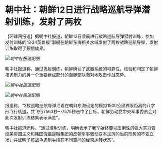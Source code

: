 # 朝中社：朝鲜12日进行战略巡航导弹潜射训练，发射了两枚

【环球网报道】据朝中社报道，朝鲜12日凌晨进行战略巡航导弹潜射训练，参加发射训练的“8·24英雄舰”潜艇在朝鲜东海相关水域发射了两枚战略巡航导弹，发射训练取得了预期成果。

![](https://inews.gtimg.com/om_bt/OIPF63Sg7JtY5zHt_W5oT4u2qW4TofGJ_gxiic8e2XoyUAA/1000)_朝中社报道配图_

朝中社报道称，通过发射训练，朝鲜确认了武器系统的可靠性，检验和判定了朝鲜核遏制力的另一个重要组成部分的潜艇部队海对地攻击作战态势。

![](https://inews.gtimg.com/om_bt/OGC5LBXW-skxetPLPNR53SkjmzOfijerQPAcu_Qw638OMAA/1000)_朝中社报道配图_

![](https://inews.gtimg.com/om_bt/OZqx7RvTLt6YVQKHRhjM4pyrx-pQZkDdMP9TEstq11T38AA/1000)_朝中社报道配图_

报道称，“2枚战略巡航导弹沿着在朝鲜东海设定的模拟1500公里界限距离的八字形飞行轨道，共飞行7563秒～7575秒击中了目标。朝鲜劳动党中央军事委员会对此次发射训练结果表示满意”。

朝中社报道还称，“通过潜射训练，明确表示了我军始终要以压倒性的强大实力管控美帝国主义和韩国傀儡逆贼集团的反朝军事骚动变本加厉的当前形势的不变立场，并证明了核战争遏制手段在不同空间的经常运转状态”。

